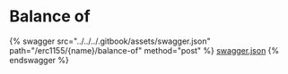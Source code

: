 # Balance of

{% swagger src="../../../.gitbook/assets/swagger.json" path="/erc1155/{name}/balance-of" method="post" %}
[swagger.json](../../../.gitbook/assets/swagger.json)
{% endswagger %}
